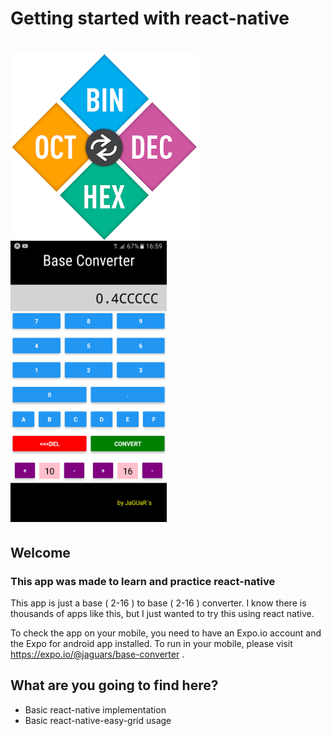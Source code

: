 <h1 margin="0 auto">Getting started with react-native</h1>
<h1><img src="https://github.com/AndresHF/First-react-native-app/blob/master/assets/icon.png?raw=true" style="float:left"/><img src="https://github.com/AndresHF/First-react-native-app/blob/master/assets/screenshot.png?raw=true" width="250px" height="450px"/></h1>
<h2>Welcome</h2>
<h3>This app was made to learn and practice react-native</h3>

This app is just a base ( 2-16 ) to base ( 2-16 ) converter. I know there is thousands of apps like this, but I just wanted to try this using react native.

To check the app on your mobile, you need to have an Expo.io account and the Expo for android app installed.
To run in your mobile, please visit https://expo.io/@jaguars/base-converter .

<h2>What are you going to find here?</h2>

<ul>
  <li>Basic react-native implementation</li>
  <li>Basic react-native-easy-grid usage</li>
</ul>





